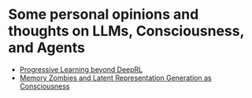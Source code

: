 # Some personal opinions and thoughts on LLMs, Consciousness, and Agents

* [Progressive Learning beyond DeepRL](bellman_rl_progressive_learning.md)
* [Memory Zombies and Latent Representation Generation as Consciousness](philosophical_memory_zombies_and_latent_representation_as_consciousness.md)
